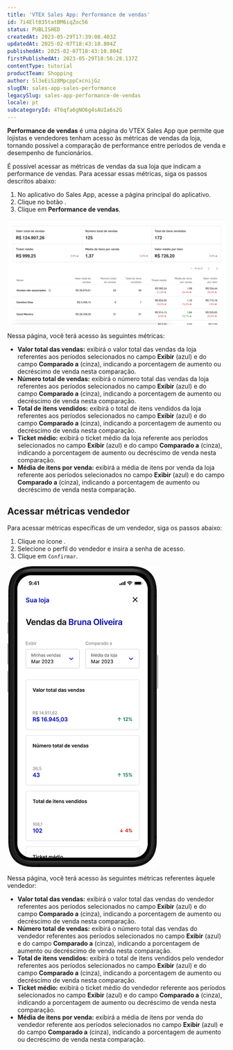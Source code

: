 ```yaml
---
title: 'VTEX Sales App: Performance de vendas'
id: 7i4Elt835tatBM6iqZoc56
status: PUBLISHED
createdAt: 2023-05-29T17:39:08.403Z
updatedAt: 2025-02-07T18:43:10.804Z
publishedAt: 2025-02-07T18:43:10.804Z
firstPublishedAt: 2023-05-29T18:56:28.137Z
contentType: tutorial
productTeam: Shopping
author: 5l3eEiSz8MpcppCxcnijGz
slugEN: sales-app-sales-performance
legacySlug: sales-app-performance-de-vendas
locale: pt
subcategoryId: 4T6qfa6gNO6g4sAUIa6s2G
---
```


**Performance de vendas** é uma página do VTEX Sales App que permite que lojistas e vendedores tenham acesso às métricas de vendas da loja, tornando possível a comparação de performance entre períodos de venda e desempenho de funcionários. 

É possível acessar as métricas de vendas da sua loja que indicam a performance de vendas. Para acessar essas métricas, siga os passos descritos abaixo:

1. No aplicativo do Sales App, acesse a página principal do aplicativo. 
2. Clique no botão <i class="fas fa-bars" aria-hidden="true"></i>.
3. Clique em **Performance de vendas**. 

![Métricas da Loja](https://raw.githubusercontent.com/vtexdocs/help-center-content/refs/heads/main/docs/pt/tutorials/unified-commerce/vtex-sales-app/sales-app-performance-de-vendas_1.png)

Nessa página, você terá acesso às seguintes métricas:

- **Valor total das vendas:** exibirá o valor total das vendas da loja referentes aos períodos selecionados no campo **Exibir** (azul) e do campo **Comparado a** (cinza), indicando a porcentagem de aumento ou decréscimo de venda nesta comparação.
- **Número total de vendas:** exibirá o número total das vendas da loja referentes aos períodos selecionados no campo **Exibir** (azul) e do campo **Comparado a** (cinza), indicando a porcentagem de aumento ou decréscimo de venda nesta comparação.
- **Total de itens vendidos:** exibirá o total de itens vendidos da loja referentes aos períodos selecionados no campo **Exibir** (azul) e do campo **Comparado a** (cinza), indicando a porcentagem de aumento ou decréscimo de venda nesta comparação.
- **Ticket médio:** exibirá o ticket médio da loja referente aos períodos selecionados no campo **Exibir** (azul) e do campo **Comparado a** (cinza), indicando a porcentagem de aumento ou decréscimo de venda nesta comparação.
- **Média de itens por venda:** exibirá a média  de itens por venda da loja referente aos períodos selecionados no campo **Exibir** (azul) e do campo **Comparado a** (cinza), indicando a porcentagem de aumento ou decréscimo de venda nesta comparação.

## Acessar métricas vendedor

Para acessar métricas específicas de um vendedor, siga os passos abaixo:

1. Clique no ícone <i class="far fa-id-badge"></i>.
2. Selecione o perfil do vendedor e insira a senha de acesso.
3. Clique em `Confirmar`.

![Vendas de Bruna - VTEX Sales App](https://raw.githubusercontent.com/vtexdocs/help-center-content/refs/heads/main/docs/pt/tutorials/unified-commerce/vtex-sales-app/sales-app-performance-de-vendas_2.png)

Nessa página, você terá acesso às seguintes métricas referentes àquele vendedor:

- **Valor total das vendas:** exibirá o valor total das vendas do vendedor referentes aos períodos selecionados no campo **Exibir** (azul) e do campo **Comparado a** (cinza), indicando a porcentagem de aumento ou decréscimo de venda nesta comparação.
- **Número total de vendas:** exibirá o número total das vendas do vendedor referentes aos períodos selecionados no campo **Exibir** (azul) e do campo **Comparado a** (cinza), indicando a porcentagem de aumento ou decréscimo de venda nesta comparação.
- **Total de itens vendidos:** exibirá o total de itens vendidos pelo vendedor referentes aos períodos selecionados no campo **Exibir** (azul) e do campo **Comparado a** (cinza), indicando a porcentagem de aumento ou decréscimo de venda nesta comparação.
- **Ticket médio:** exibirá o ticket médio do vendedor referente aos períodos selecionados no campo **Exibir** (azul) e do campo **Comparado a** (cinza), indicando a porcentagem de aumento ou decréscimo de venda nesta comparação.
- **Média de itens por venda:** exibirá a média de itens por venda do vendedor referente aos períodos selecionados no campo **Exibir** (azul) e do campo **Comparado a** (cinza), indicando a porcentagem de aumento ou decréscimo de venda nesta comparação.

